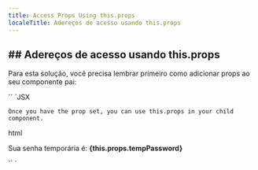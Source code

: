 ```yaml
---
title: Access Props Using this.props
localeTitle: Adereços de acesso usando this.props
---
```

## \## Adereços de acesso usando this.props

Para esta solução, você precisa lembrar primeiro como adicionar props ao seu componente pai:

\`\` \`JSX
```
Once you have the prop set, you can use this.props in your child component. 
```

html

Sua senha temporária é: **{this.props.tempPassword}**

\`\` \`